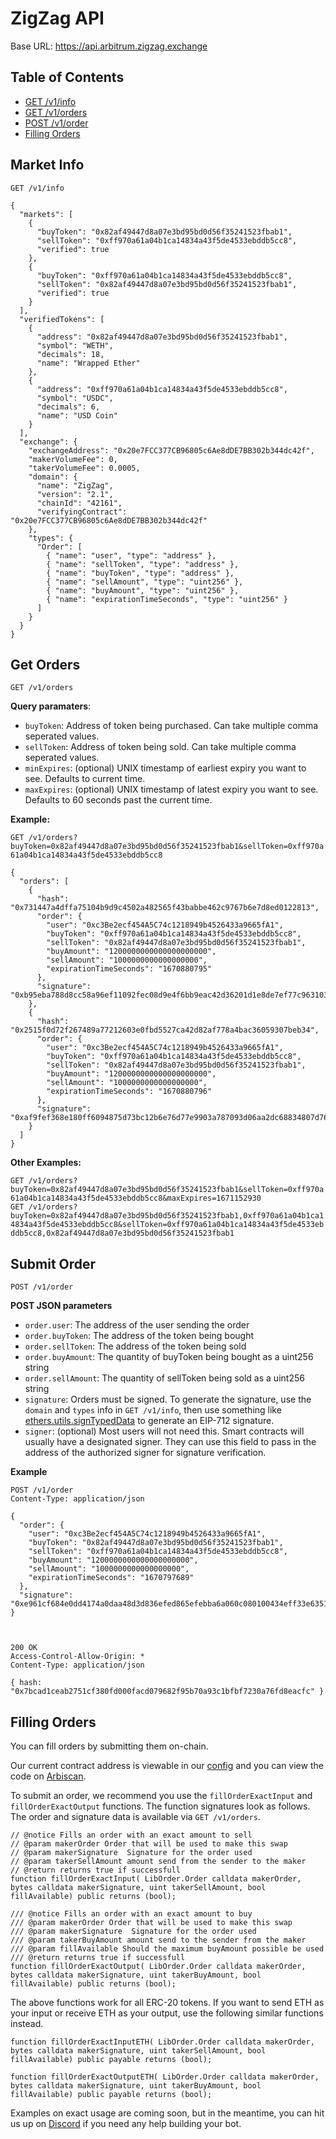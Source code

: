 # ZigZag API

Base URL: https://api.arbitrum.zigzag.exchange

## Table of Contents

* [GET /v1/info](#market-info)
* [GET /v1/orders](#get-orders)
* [POST /v1/order](#submit-order)
* [Filling Orders](#filling-orders)

## Market Info

`GET /v1/info`

```
{
  "markets": [
    {
      "buyToken": "0x82af49447d8a07e3bd95bd0d56f35241523fbab1",
      "sellToken": "0xff970a61a04b1ca14834a43f5de4533ebddb5cc8",
      "verified": true
    },
    {
      "buyToken": "0xff970a61a04b1ca14834a43f5de4533ebddb5cc8",
      "sellToken": "0x82af49447d8a07e3bd95bd0d56f35241523fbab1",
      "verified": true
    }
  ],
  "verifiedTokens": [
    {
      "address": "0x82af49447d8a07e3bd95bd0d56f35241523fbab1",
      "symbol": "WETH",
      "decimals": 18,
      "name": "Wrapped Ether"
    },
    {
      "address": "0xff970a61a04b1ca14834a43f5de4533ebddb5cc8",
      "symbol": "USDC",
      "decimals": 6,
      "name": "USD Coin"
    }
  ],
  "exchange": {
    "exchangeAddress": "0x20e7FCC377CB96805c6Ae8dDE7BB302b344dc42f",
    "makerVolumeFee": 0,
    "takerVolumeFee": 0.0005,
    "domain": {
      "name": "ZigZag",
      "version": "2.1",
      "chainId": "42161",
      "verifyingContract": "0x20e7FCC377CB96805c6Ae8dDE7BB302b344dc42f"
    },
    "types": {
      "Order": [
        { "name": "user", "type": "address" },
        { "name": "sellToken", "type": "address" },
        { "name": "buyToken", "type": "address" },
        { "name": "sellAmount", "type": "uint256" },
        { "name": "buyAmount", "type": "uint256" },
        { "name": "expirationTimeSeconds", "type": "uint256" }
      ]
    }
  }
}
```

## Get Orders

`GET /v1/orders`

**Query paramaters**:

* `buyToken`: Address of token being purchased. Can take multiple comma seperated values.    
* `sellToken`: Address of token being sold. Can take multiple comma seperated values.   
* `minExpires`: (optional) UNIX timestamp of earliest expiry you want to see. Defaults to current time.    
* `maxExpires`: (optional) UNIX timestamp of latest expiry you want to see. Defaults to 60 seconds past the current time.    

**Example:**

`GET /v1/orders?buyToken=0x82af49447d8a07e3bd95bd0d56f35241523fbab1&sellToken=0xff970a61a04b1ca14834a43f5de4533ebddb5cc8`

```
{
  "orders": [
    {
      "hash": "0x731447a4dffa75104b9d9c4502a482565f43babbe462c9767b6e7d8ed0122813",
      "order": {
        "user": "0xc3Be2ecf454A5C74c1218949b4526433a9665fA1",
        "buyToken": "0xff970a61a04b1ca14834a43f5de4533ebddb5cc8",
        "sellToken": "0x82af49447d8a07e3bd95bd0d56f35241523fbab1",
        "buyAmount": "1200000000000000000000",
        "sellAmount": "1000000000000000000",
        "expirationTimeSeconds": "1670880795"
      },
      "signature": "0xb95eba788d8cc58a96ef11092fec08d9e4f6bb9eac42d36201d1e8de7ef77c963103d5e04ced61116a0bb302288000265e663dfce60b471727a7bcea8c0904e31c"
    },
    {
      "hash": "0x2515f0d72f267489a77212603e0fbd5527ca42d82af778a4bac36059307beb34",
      "order": {
        "user": "0xc3Be2ecf454A5C74c1218949b4526433a9665fA1",
        "buyToken": "0xff970a61a04b1ca14834a43f5de4533ebddb5cc8",
        "sellToken": "0x82af49447d8a07e3bd95bd0d56f35241523fbab1",
        "buyAmount": "1200000000000000000000",
        "sellAmount": "1000000000000000000",
        "expirationTimeSeconds": "1670880796"
      },
      "signature": "0xaf9fef368e180ff6094875d73bc12b6e76d77e9903a787093d06aa2dc68834807d76b17788ebca21ef127ab15e42de6476255c919e840fe5c842cb1aa946c2d51c"
    }
  ]
}
```

**Other Examples:**

`GET /v1/orders?buyToken=0x82af49447d8a07e3bd95bd0d56f35241523fbab1&sellToken=0xff970a61a04b1ca14834a43f5de4533ebddb5cc8&maxExpires=1671152930`    
`GET /v1/orders?buyToken=0x82af49447d8a07e3bd95bd0d56f35241523fbab1,0xff970a61a04b1ca14834a43f5de4533ebddb5cc8&sellToken=0xff970a61a04b1ca14834a43f5de4533ebddb5cc8,0x82af49447d8a07e3bd95bd0d56f35241523fbab1`    


## Submit Order

`POST /v1/order`

**POST JSON parameters**

* `order.user`: The address of the user sending the order     
* `order.buyToken`: The address of the token being bought     
* `order.sellToken`: The address of the token being sold     
* `order.buyAmount`: The quantity of buyToken being bought as a uint256 string    
* `order.sellAmount`: The quantity of sellToken being sold as a uint256 string    
* `signature`: Orders must be signed. To generate the signature, use the `domain` and `types` info in `GET /v1/info`, then use something like [ethers.utils.signTypedData](https://docs.ethers.org/v5/api/signer/#Signer-signTypedData) to generate an EIP-712 signature.     
* `signer`: (optional) Most users will not need this. Smart contracts will usually have a designated signer. They can use this field to pass in the address of the authorized signer for signature verification.   

**Example**

```
POST /v1/order
Content-Type: application/json

{
  "order": {
    "user": "0xc3Be2ecf454A5C74c1218949b4526433a9665fA1",
    "buyToken": "0x82af49447d8a07e3bd95bd0d56f35241523fbab1",
    "sellToken": "0xff970a61a04b1ca14834a43f5de4533ebddb5cc8",
    "buyAmount": "1200000000000000000000",
    "sellAmount": "1000000000000000000",
    "expirationTimeSeconds": "1670797689"
  },
  "signature": "0xe961cf684e0dd4174a0daa48d3d836efed865efebba6a060c080100434eff33e635193154ce4f8857a66068e37eb8c6b92ef65eb4e6c27260034caf58b06c9f61c"
}



200 OK
Access-Control-Allow-Origin: *
Content-Type: application/json

{ hash: "0x7bcad1ceab2751cf380fd000facd079682f95b70a93c1bfbf7230a76fd8eacfc" }
```

## Filling Orders

You can fill orders by submitting them on-chain. 

Our current contract address is viewable in our [config](EVMConfig.json) and you can view the code on [Arbiscan](https://arbiscan.io/address/0x094cAb67fBB074b7797AB0975c69A341b7A40641#code).

To submit an order, we recommend you use the `fillOrderExactInput` and `fillOrderExactOutput` functions. The function signatures look as follows. The order and signature data is available via `GET /v1/orders`.

```
// @notice Fills an order with an exact amount to sell
// @param makerOrder Order that will be used to make this swap
// @param makerSignature  Signature for the order used
// @param takerSellAmount amount send from the sender to the maker
// @return returns true if successfull
function fillOrderExactInput( LibOrder.Order calldata makerOrder, bytes calldata makerSignature, uint takerSellAmount, bool fillAvailable) public returns (bool);

/// @notice Fills an order with an exact amount to buy
/// @param makerOrder Order that will be used to make this swap
/// @param makerSignature  Signature for the order used
/// @param takerBuyAmount amount send to the sender from the maker
/// @param fillAvailable Should the maximum buyAmount possible be used
/// @return returns true if successfull
function fillOrderExactOutput( LibOrder.Order calldata makerOrder, bytes calldata makerSignature, uint takerBuyAmount, bool fillAvailable) public returns (bool);
```

The above functions work for all ERC-20 tokens. If you want to send ETH as your input or receive ETH as your output, use the following similar functions instead. 

```
function fillOrderExactInputETH( LibOrder.Order calldata makerOrder, bytes calldata makerSignature, uint takerSellAmount, bool fillAvailable) public payable returns (bool);

function fillOrderExactOutputETH( LibOrder.Order calldata makerOrder, bytes calldata makerSignature, uint takerBuyAmount, bool fillAvailable) public payable returns (bool);
```

Examples on exact usage are coming soon, but in the meantime, you can hit us up on [Discord](https://discord.gg/zigzag) if you need any help building your bot. 
